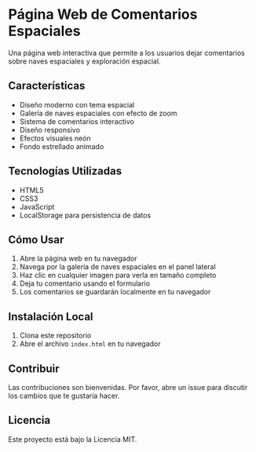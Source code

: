 # Página Web de Comentarios Espaciales

Una página web interactiva que permite a los usuarios dejar comentarios sobre naves espaciales y exploración espacial.

## Características

- Diseño moderno con tema espacial
- Galería de naves espaciales con efecto de zoom
- Sistema de comentarios interactivo
- Diseño responsivo
- Efectos visuales neón
- Fondo estrellado animado

## Tecnologías Utilizadas

- HTML5
- CSS3
- JavaScript
- LocalStorage para persistencia de datos

## Cómo Usar

1. Abre la página web en tu navegador
2. Navega por la galería de naves espaciales en el panel lateral
3. Haz clic en cualquier imagen para verla en tamaño completo
4. Deja tu comentario usando el formulario
5. Los comentarios se guardarán localmente en tu navegador

## Instalación Local

1. Clona este repositorio
2. Abre el archivo `index.html` en tu navegador

## Contribuir

Las contribuciones son bienvenidas. Por favor, abre un issue para discutir los cambios que te gustaría hacer.

## Licencia

Este proyecto está bajo la Licencia MIT. 